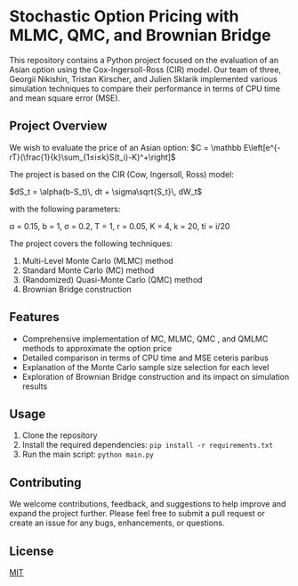 # Stochastic Option Pricing with MLMC, QMC, and Brownian Bridge

This repository contains a Python project focused on the evaluation of an Asian option using the Cox-Ingersoll-Ross (CIR) model. Our team of three, Georgii Nikishin, Tristan Kirscher, and Julien Sklarik implemented various simulation techniques to compare their performance in terms of CPU time and mean square error (MSE).

## Project Overview

We wish to evaluate the price of an Asian option:
$C = \mathbb E\left[e^{-rT}(\frac{1}{k}\sum_{1≤i≤k}S(t_i)-K)^+\right]$

The project is based on the CIR (Cow, Ingersoll, Ross) model:

$dS_t = \alpha(b-S_t)\, dt + \sigma\sqrt{S_t}\, dW_t$

with the following parameters:

α = 0.15, b = 1, σ = 0.2, T = 1, r = 0.05, K = 4, k = 20, ti = i/20

The project covers the following techniques:

1. Multi-Level Monte Carlo (MLMC) method
2. Standard Monte Carlo (MC) method
3. (Randomized) Quasi-Monte Carlo (QMC) method
4. Brownian Bridge construction

## Features

- Comprehensive implementation of MC, MLMC, QMC , and QMLMC methods to approximate the option price
- Detailed comparison in terms of CPU time and MSE ceteris paribus
- Explanation of the Monte Carlo sample size selection for each level
- Exploration of Brownian Bridge construction and its impact on simulation results

## Usage

1. Clone the repository
2. Install the required dependencies: `pip install -r requirements.txt`
3. Run the main script: `python main.py`

## Contributing

We welcome contributions, feedback, and suggestions to help improve and expand the project further. Please feel free to submit a pull request or create an issue for any bugs, enhancements, or questions.

## License

[MIT](LICENSE)
